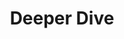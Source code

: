 ---
title: "Deeper Dive"
linkTitle: "Deeper Dive"
weight: 60
simple_list: true
type: docs
description: "The Deeper Dive section provides more in=depth information on Viam's architecture, operations, and communication methods."
---